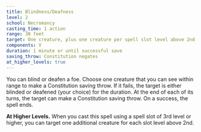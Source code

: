 ```yaml
---
title: Blindness/Deafness
level: 2
school: Necromancy
casting_time: 1 action
range: 30 feet
target: One creature, plus one creature per spell slot level above 2nd
components: V
duration: 1 minute or until successful save
saving_throw: Constitution negates
at_higher_levels: true
---
```


You can blind or deafen a foe. Choose one creature that you can see within range to make a Constitution saving throw. If it fails, the target is either blinded or deafened (your choice) for the duration. At the end of each of its turns, the target can make a Constitution saving throw. On a success, the spell ends.

**At Higher Levels.** When you cast this spell using a spell slot of 3rd level or higher, you can target one additional creature for each slot level above 2nd.
